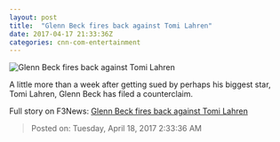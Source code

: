 ```yaml
---
layout: post
title:  "Glenn Beck fires back against Tomi Lahren"
date: 2017-04-17 21:33:36Z
categories: cnn-com-entertainment
---
```


![Glenn Beck fires back against Tomi Lahren](http://i2.cdn.turner.com/money/dam/assets/170417173024-tomi-lahren-glenn-beck-780x439.jpg)

A little more than a week after getting sued by perhaps his biggest star, Tomi Lahren, Glenn Beck has filed a counterclaim.


Full story on F3News: [Glenn Beck fires back against Tomi Lahren](http://www.f3nws.com/n/McQCx)

> Posted on: Tuesday, April 18, 2017 2:33:36 AM
